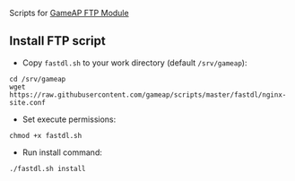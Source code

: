 Scripts for [GameAP FTP Module](https://github.com/gameap/fastdl-module)

## Install FTP script

* Copy `fastdl.sh` to your work directory (default `/srv/gameap`):
```
cd /srv/gameap
wget https://raw.githubusercontent.com/gameap/scripts/master/fastdl/nginx-site.conf
```

* Set execute permissions:
```
chmod +x fastdl.sh
```
* Run install command: 
```
./fastdl.sh install
```
